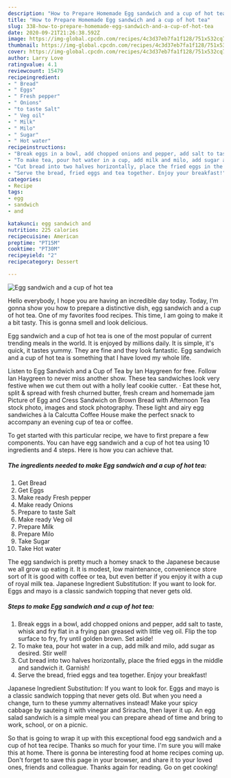 ```yaml
---
description: "How to Prepare Homemade Egg sandwich and a cup of hot tea"
title: "How to Prepare Homemade Egg sandwich and a cup of hot tea"
slug: 338-how-to-prepare-homemade-egg-sandwich-and-a-cup-of-hot-tea
date: 2020-09-21T21:26:38.592Z
image: https://img-global.cpcdn.com/recipes/4c3d37eb7fa1f128/751x532cq70/egg-sandwich-and-a-cup-of-hot-tea-recipe-main-photo.jpg
thumbnail: https://img-global.cpcdn.com/recipes/4c3d37eb7fa1f128/751x532cq70/egg-sandwich-and-a-cup-of-hot-tea-recipe-main-photo.jpg
cover: https://img-global.cpcdn.com/recipes/4c3d37eb7fa1f128/751x532cq70/egg-sandwich-and-a-cup-of-hot-tea-recipe-main-photo.jpg
author: Larry Love
ratingvalue: 4.1
reviewcount: 15479
recipeingredient:
- " Bread"
- " Eggs"
- " Fresh pepper"
- " Onions"
- "to taste Salt"
- " Veg oil"
- " Milk"
- " Milo"
- " Sugar"
- " Hot water"
recipeinstructions:
- "Break eggs in a bowl, add chopped onions and pepper, add salt to taste, whisk and fry flat in a frying pan greased with little veg oil. Flip the top surface to fry, fry until golden brown. Set aside!"
- "To make tea, pour hot water in a cup, add milk and milo, add sugar as desired. Stir well!"
- "Cut bread into two halves horizontally, place the fried eggs in the middle and sandwich it. Garnish!"
- "Serve the bread, fried eggs and tea together. Enjoy your breakfast!"
categories:
- Recipe
tags:
- egg
- sandwich
- and

katakunci: egg sandwich and 
nutrition: 225 calories
recipecuisine: American
preptime: "PT15M"
cooktime: "PT30M"
recipeyield: "2"
recipecategory: Dessert

---
```



![Egg sandwich and a cup of hot tea](https://img-global.cpcdn.com/recipes/4c3d37eb7fa1f128/751x532cq70/egg-sandwich-and-a-cup-of-hot-tea-recipe-main-photo.jpg)

Hello everybody, I hope you are having an incredible day today. Today, I'm gonna show you how to prepare a distinctive dish, egg sandwich and a cup of hot tea. One of my favorites food recipes. This time, I am going to make it a bit tasty. This is gonna smell and look delicious.

Egg sandwich and a cup of hot tea is one of the most popular of current trending meals in the world. It is enjoyed by millions daily. It is simple, it's quick, it tastes yummy. They are fine and they look fantastic. Egg sandwich and a cup of hot tea is something that I have loved my whole life.

Listen to Egg Sandwich and a Cup of Tea by Ian Haygreen for free. Follow Ian Haygreen to never miss another show. These tea sandwiches look very festive when we cut them out with a holly leaf cookie cutter. · Eat these hot, split &amp; spread with fresh churned butter, fresh cream and homemade jam Picture of Egg and Cress Sandwich on Brown Bread with Afternoon Tea stock photo, images and stock photography. These light and airy egg sandwiches à la Calcutta Coffee House make the perfect snack to accompany an evening cup of tea or coffee.


To get started with this particular recipe, we have to first prepare a few components. You can have egg sandwich and a cup of hot tea using 10 ingredients and 4 steps. Here is how you can achieve that.

<!--inarticleads1-->

##### The ingredients needed to make Egg sandwich and a cup of hot tea:

1. Get  Bread
1. Get  Eggs
1. Make ready  Fresh pepper
1. Make ready  Onions
1. Prepare to taste Salt
1. Make ready  Veg oil
1. Prepare  Milk
1. Prepare  Milo
1. Take  Sugar
1. Take  Hot water


The egg sandwich is pretty much a homey snack to the Japanese because we all grow up eating it. It is modest, low maintenance, convenience store sort of It is good with coffee or tea, but even better if you enjoy it with a cup of royal milk tea. Japanese Ingredient Substitution: If you want to look for. Eggs and mayo is a classic sandwich topping that never gets old. 

<!--inarticleads2-->

##### Steps to make Egg sandwich and a cup of hot tea:

1. Break eggs in a bowl, add chopped onions and pepper, add salt to taste, whisk and fry flat in a frying pan greased with little veg oil. Flip the top surface to fry, fry until golden brown. Set aside!
1. To make tea, pour hot water in a cup, add milk and milo, add sugar as desired. Stir well!
1. Cut bread into two halves horizontally, place the fried eggs in the middle and sandwich it. Garnish!
1. Serve the bread, fried eggs and tea together. Enjoy your breakfast!


Japanese Ingredient Substitution: If you want to look for. Eggs and mayo is a classic sandwich topping that never gets old. But when you need a change, turn to these yummy alternatives instead! Make your spicy cabbage by sauteing it with vinegar and Sriracha, then layer it up. An egg salad sandwich is a simple meal you can prepare ahead of time and bring to work, school, or on a picnic. 

So that is going to wrap it up with this exceptional food egg sandwich and a cup of hot tea recipe. Thanks so much for your time. I'm sure you will make this at home. There is gonna be interesting food at home recipes coming up. Don't forget to save this page in your browser, and share it to your loved ones, friends and colleague. Thanks again for reading. Go on get cooking!
